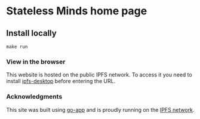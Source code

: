 # Stateless Minds home page

## Install locally
`make run`

### View in the browser

This website is hosted on the public IPFS network. To access it you need to install [ipfs-desktop](https://docs.ipfs.io/install/ipfs-desktop/) before entering the URL.

### Acknowledgments
This site was built using [go-app](https://go-app.dev/) and is proudly running on the [IPFS network](https://ipfs.io).
